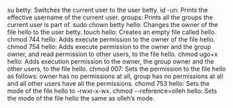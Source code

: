 su betty: Switches the current user to the user betty.
id -un: Prints the effective username of the current user.
groups: Prints all the groups the current user is part of.
sudo chown betty hello: Changes the owner of the file hello to the user betty.
touch hello: Creates an empty file called hello.
chmod 744 hello: Adds execute permission to the owner of the file hello.
chmod 754 hello: Adds execute permission to the owner and the group owner, and read permission to other users, to the file hello.
chmod ugo+x hello: Adds execution permission to the owner, the group owner and the other users, to the file hello.
chmod 007: Sets the permission to the file hello as follows: owner has no permissions at all, group has no permissions at all and all other users have all the permissions.
chomd 753 hello: Sets the mode of the file hello to -rwxr-x-wx.
chmod --reference=olleh hello: Sets the mode of the file hello the same as olleh’s mode.
